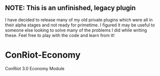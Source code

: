 NOTE: This is an unfinished, legacy plugin
------------------------------------------
I have decided to release many of my old private plugins which were all in their alpha stages and not ready for primetime. I figured it may be useful to someone else looking to solve many of the problems I did while writing these. Feel free to play with the code and learn from it!

ConRiot-Economy
===========

ConRiot 3.0 Economy Module
